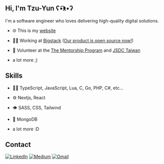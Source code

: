 
## Hi, I'm Tzu-Yun ʕ•͡ᴥ•ʔ
I'm a software engineer who loves delivering high-quality digital solutions.

- 🌐 This is my [website](https://www.tzu-yun.dev/en)

- 👨‍💻 Working at [Bigstack](https://www.bigstack.co/) ([Our product is open source now!](https://github.com/bigstack-oss))

- 👥 Volunteer at the [The Mentorship Program](https://thementorship.tw/) and [JSDC Taiwan](https://jsdc.tw/)

+ a lot more ;)

## Skills
- 👨‍💻 TypeScript, JavaScript, Lua, C, Go, PHP, C#, etc...

- ⚙️ Nextjs, React

- 👁️ SASS, CSS, Tailwind

- 💽 MongoDB

+ a lot more :D

## Contact
<a href="https://www.linkedin.com/in/tyliang">![LinkedIn](https://img.shields.io/badge/linkedin-%230077B5.svg?style=for-the-badge&logo=linkedin&logoColor=white)</a>
<a href="https://medium.com/@tyliang">![Medium](https://img.shields.io/badge/Medium-12100E?style=for-the-badge&logo=medium&logoColor=white)</a>
<a href="liangtzuyun@gmail.com">![Gmail](https://img.shields.io/badge/Gmail-D14836?style=for-the-badge&logo=gmail&logoColor=white)</a>

